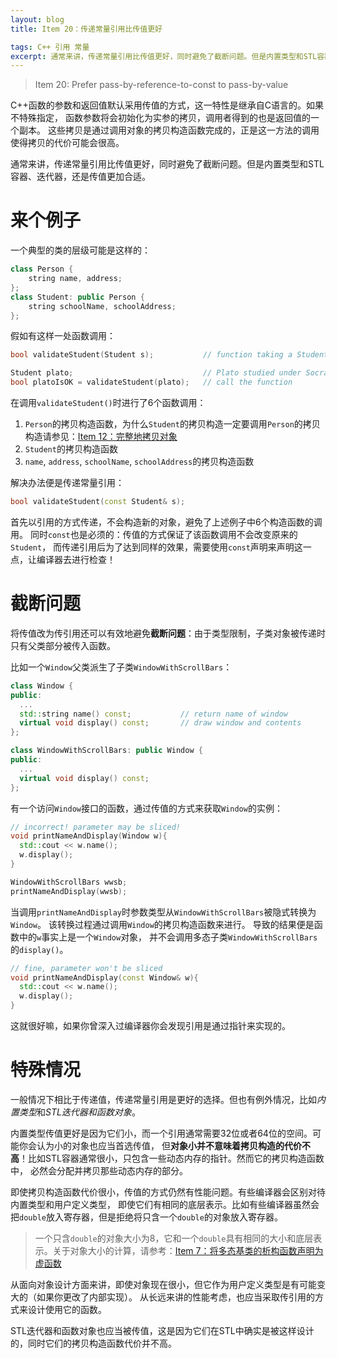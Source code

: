 ```yaml
---
layout: blog
title: Item 20：传递常量引用比传值更好

tags: C++ 引用 常量
excerpt: 通常来讲，传递常量引用比传值更好，同时避免了截断问题。但是内置类型和STL容器、迭代器，还是传值更加合适。
---
```


> Item 20: Prefer pass-by-reference-to-const to pass-by-value 

C++函数的参数和返回值默认采用传值的方式，这一特性是继承自C语言的。如果不特殊指定，
函数参数将会初始化为实参的拷贝，调用者得到的也是返回值的一个副本。
这些拷贝是通过调用对象的拷贝构造函数完成的，正是这一方法的调用使得拷贝的代价可能会很高。

通常来讲，传递常量引用比传值更好，同时避免了截断问题。但是内置类型和STL容器、迭代器，还是传值更加合适。

# 来个例子

一个典型的类的层级可能是这样的：

```cpp
class Person {
    string name, address;
};
class Student: public Person {
    string schoolName, schoolAddress;
};
```

假如有这样一处函数调用：

```cpp
bool validateStudent(Student s);           // function taking a Student by value

Student plato;                             // Plato studied under Socrates
bool platoIsOK = validateStudent(plato);   // call the function
```

在调用`validateStudent()`时进行了6个函数调用：

1. `Person`的拷贝构造函数，为什么`Student`的拷贝构造一定要调用`Person`的拷贝构造请参见：[Item 12：完整地拷贝对象][12]
2. `Student`的拷贝构造函数
3. `name`, `address`, `schoolName`, `schoolAddress`的拷贝构造函数

解决办法便是传递常量引用：

```cpp
bool validateStudent(const Student& s);
```

首先以引用的方式传递，不会构造新的对象，避免了上述例子中6个构造函数的调用。
同时`const`也是必须的：传值的方式保证了该函数调用不会改变原来的`Student`，
而传递引用后为了达到同样的效果，需要使用`const`声明来声明这一点，让编译器去进行检查！

<!--more-->

# 截断问题

将传值改为传引用还可以有效地避免**截断问题**：由于类型限制，子类对象被传递时只有父类部分被传入函数。

比如一个`Window`父类派生了子类`WindowWithScrollBars`：

```cpp
class Window {
public:
  ...
  std::string name() const;           // return name of window
  virtual void display() const;       // draw window and contents
};

class WindowWithScrollBars: public Window {
public:
  ...
  virtual void display() const;
};
```

有一个访问`Window`接口的函数，通过传值的方式来获取`Window`的实例：

```cpp
// incorrect! parameter may be sliced!
void printNameAndDisplay(Window w){     
  std::cout << w.name();
  w.display();
}

WindowWithScrollBars wwsb;
printNameAndDisplay(wwsb);
```

当调用`printNameAndDisplay`时参数类型从`WindowWithScrollBars`被隐式转换为`Window`。
该转换过程通过调用`Window`的拷贝构造函数来进行。
导致的结果便是函数中的`w`事实上是一个`Window`对象，
并不会调用多态子类`WindowWithScrollBars`的`display()`。

```cpp
// fine, parameter won't be sliced
void printNameAndDisplay(const Window& w){ 
  std::cout << w.name();
  w.display();
}
```

这就很好嘛，如果你曾深入过编译器你会发现引用是通过指针来实现的。

# 特殊情况

一般情况下相比于传递值，传递常量引用是更好的选择。但也有例外情况，比如*内置类型*和*STL迭代器和函数对象*。

内置类型传值更好是因为它们小，而一个引用通常需要32位或者64位的空间。可能你会认为小的对象也应当首选传值，
但**对象小并不意味着拷贝构造的代价不高**！比如STL容器通常很小，只包含一些动态内存的指针。然而它的拷贝构造函数中，
必然会分配并拷贝那些动态内存的部分。

即使拷贝构造函数代价很小，传值的方式仍然有性能问题。有些编译器会区别对待内置类型和用户定义类型，
即使它们有相同的底层表示。比如有些编译器虽然会把`double`放入寄存器，但是拒绝将只含一个`double`的对象放入寄存器。

> 一个只含`double`的对象大小为8，它和一个`double`具有相同的大小和底层表示。关于对象大小的计算，请参考：[Item 7：将多态基类的析构函数声明为虚函数][7]

从面向对象设计方面来讲，即使对象现在很小，但它作为用户定义类型是有可能变大的（如果你更改了内部实现）。
从长远来讲的性能考虑，也应当采取传引用的方式来设计使用它的函数。

STL迭代器和函数对象也应当被传值，这是因为它们在STL中确实是被这样设计的，同时它们的拷贝构造函数代价并不高。

[12]: /2015/08/01/effective-cpp-12.html
[7]: /2015/07/24/effective-cpp-7.html
